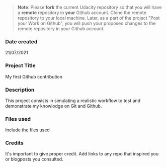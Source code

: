 >**Note**: Please **fork** the current Udacity repository so that you will have a **remote** repository in **your** Github account. Clone the remote repository to your local machine. Later, as a part of the project "Post your Work on Github", you will push your proposed changes to the remote repository in your Github account.

### Date created
21/07/2021

### Project Title
My first Github contribution

### Description
This project consists in simulating a realistic workflow to test and demonstrate my
knowlodge on Git and Github.

### Files used
Include the files used

### Credits
It's important to give proper credit. Add links to any repo that inspired you or blogposts you consulted.
